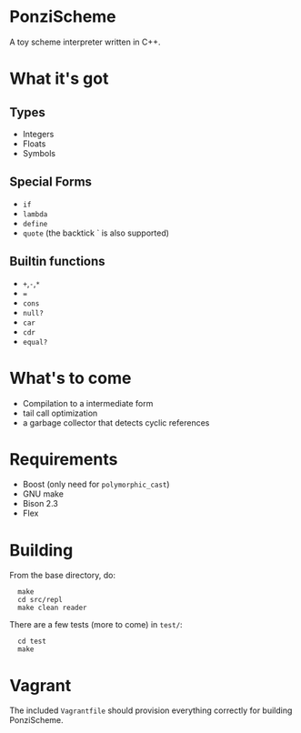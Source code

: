 # PonziScheme
A toy scheme interpreter written in C++.

# What it's got
## Types
  * Integers
  * Floats
  * Symbols

## Special Forms
  * `if`
  * `lambda`
  * `define`
  * `quote` (the backtick \` is also supported)

## Builtin functions
  * `+`,`-`,`*`
  * `=`
  * `cons`
  * `null?`
  * `car`
  * `cdr`
  * `equal?`

# What's to come
  * Compilation to a intermediate form
  * tail call optimization
  * a garbage collector that detects cyclic references

# Requirements
  * Boost (only need for ```polymorphic_cast```)
  * GNU make
  * Bison 2.3
  * Flex

# Building
From the base directory, do:
```
  make
  cd src/repl
  make clean reader
```

There are a few tests (more to come) in ```test/```:
```
  cd test
  make
```

# Vagrant
The included `Vagrantfile` should provision everything correctly
for building PonziScheme.
